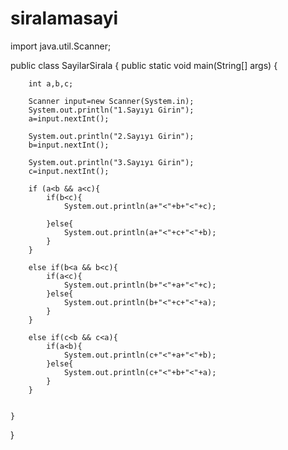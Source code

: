 # siralamasayi

import java.util.Scanner;

public class SayilarSirala {
    public static void main(String[] args) {

        int a,b,c;

        Scanner input=new Scanner(System.in);
        System.out.println("1.Sayıyı Girin");
        a=input.nextInt();

        System.out.println("2.Sayıyı Girin");
        b=input.nextInt();

        System.out.println("3.Sayıyı Girin");
        c=input.nextInt();

        if (a<b && a<c){
            if(b<c){
                System.out.println(a+"<"+b+"<"+c);

            }else{
                System.out.println(a+"<"+c+"<"+b);
            }
        }

        else if(b<a && b<c){
            if(a<c){
                System.out.println(b+"<"+a+"<"+c);
            }else{
                System.out.println(b+"<"+c+"<"+a);
            }
        }

        else if(c<b && c<a){
            if(a<b){
                System.out.println(c+"<"+a+"<"+b);
            }else{
                System.out.println(c+"<"+b+"<"+a);
            }
        }


    }
}


